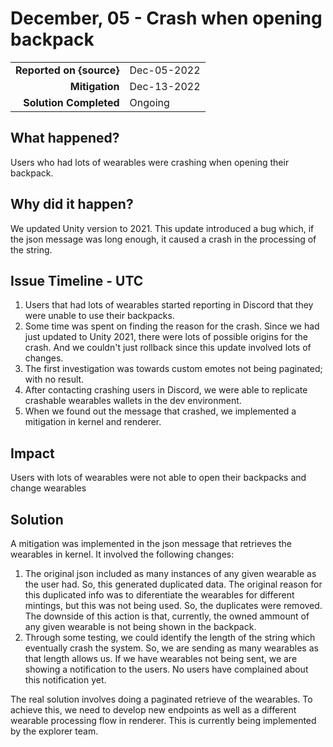 # December, 05 - Crash when opening backpack

|                          |             |
| -----------------------: | :---------- |
| **Reported on {source}** | Dec-05-2022 |
|           **Mitigation** | Dec-13-2022 |
|   **Solution Completed** | Ongoing     |

## What happened?

Users who had lots of wearables were crashing when opening their backpack.

## Why did it happen?

We updated Unity version to 2021. This update introduced a bug which, if the json message was long enough, it caused a crash in the processing of the string. 

## Issue Timeline - UTC

1. Users that had lots of wearables started reporting in Discord that they were unable to use their backpacks.
2. Some time was spent on finding the reason for the crash. Since we had just updated to Unity 2021, there were lots of possible origins for the crash. And we couldn't just rollback since this update involved lots of changes.
3. The first investigation was towards custom emotes not being paginated; with no result.
4. After contacting crashing users in Discord, we were able to replicate crashable wearables wallets in the dev environment.
5. When we found out the message that crashed, we implemented a mitigation in kernel and renderer.

## Impact

Users with lots of wearables were not able to open their backpacks and change wearables

## Solution

A mitigation was implemented in the json message that retrieves the wearables in kernel. It involved the following changes:

1. The original json included as many instances of any given wearable as the user had. So, this generated duplicated data. The original reason for this duplicated info was to diferentiate the wearables for different mintings, but this was not being used. So, the duplicates were removed. The downside of this action is that, currently, the owned ammount of any given wearable is not being shown in the backpack.
2. Through some testing, we could identify the length of the string which eventually crash the system. So, we are sending as many wearables as that length allows us. If we have wearables not being sent, we are showing a notification to the users. No users have complained about this notification yet.

The real solution involves doing a paginated retrieve of the wearables. To achieve this, we need to develop new endpoints as well as a different wearable processing flow in renderer. This is currently being implemented by the explorer team. 
